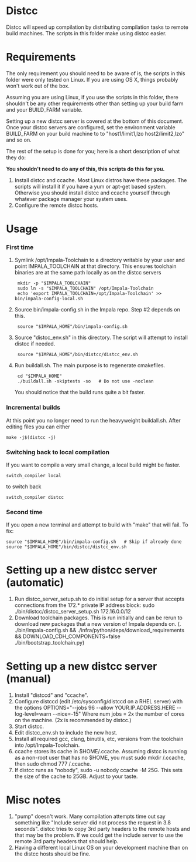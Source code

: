 # Distcc
Distcc will speed up compilation by distributing compilation tasks to remote build
machines. The scripts in this folder make using distcc easier.

# Requirements

The only requirement you should need to be aware of is, the scripts in this folder were
only tested on Linux. If you are using OS X, things probably won't work out of the box.

Assuming you are using Linux, if you use the scripts in this folder, there shouldn't be
any other requirements other than setting up your build farm and your BUILD_FARM variable.

Setting up a new distcc server is covered at the bottom of this document. Once your distcc
servers are configured, set the environment variable BUILD_FARM on your build machine to
to "host1/limit1,lzo host2/limit2,lzo" and so on.

The rest of the setup is done for you; here is a short description of what they do:

**You shouldn't need to do any of this, this scripts do this for you.**

1. Install distcc and ccache. Most Linux distros have these packages. The scripts will
   install it if you have a yum or apt-get based system. Otherwise you should install
   distcc and ccache yourself through whatever package manager your system uses.
1. Configure the remote distcc hosts.

# Usage

### First time
1. Symlink /opt/Impala-Toolchain to a directory writable by your user and point
  IMPALA_TOOLCHAIN at that directory. This ensures toolchain binaries are at the
  same path locally as on the distcc servers

        mkdir -p "$IMPALA_TOOLCHAIN"
        sudo ln -s "$IMPALA_TOOLCHAIN" /opt/Impala-Toolchain
        echo 'export IMPALA_TOOLCHAIN=/opt/Impala-Toolchain' >> bin/impala-config-local.sh

1. Source bin/impala-config.sh in the Impala repo. Step #2 depends on this.

        source "$IMPALA_HOME"/bin/impala-config.sh

1. Source "distcc_env.sh" in this directory. The script will attempt to install distcc
   if needed.

        source "$IMPALA_HOME"/bin/distcc/distcc_env.sh

1. Run buildall.sh. The main purpose is to regenerate cmakefiles.

        cd "$IMPALA_HOME"
        ./buildall.sh -skiptests -so   # Do not use -noclean

   You should notice that the build runs quite a bit faster.

### Incremental builds
At this point you no longer need to run the heavyweight buildall.sh. After editing files
you can either
```
make -j$(distcc -j)
```

### Switching back to local compilation
If you want to compile a very small change, a local build might be faster.
```
switch_compiler local
```
to switch back
```
switch_compiler distcc
```
### Second time
If you open a new terminal and attempt to build with "make" that will fail. To fix:
```
source "$IMPALA_HOME"/bin/impala-config.sh   # Skip if already done
source "$IMPALA_HOME"/bin/distcc/distcc_env.sh
```

# Setting up a new distcc server (automatic)
1. Run distcc_server_setup.sh to do initial setup for a server that accepts connections
   from the 172.\* private IP address block:
  sudo ./bin/distcc/distcc_server_setup.sh 172.16.0.0/12
1. Download toolchain packages. This is run initially and can be rerun to download
  new packages that a new version of Impala depends on.
  (. ./bin/impala-config.sh && ./infra/python/deps/download_requirements &&
   DOWNLOAD_CDH_COMPONENTS=false ./bin/bootstrap_toolchain.py)

# Setting up a new distcc server (manual)

1. Install "distccd" and "ccache".
1. Configure distccd (edit /etc/sysconfig/distccd on a RHEL server) with the options
   OPTIONS="--jobs 96 --allow YOUR.IP.ADDRESS.HERE --log-level=warn --nice=-15"
   Where num jobs = 2x the number of cores on the machine. (2x is recommended by distcc.)
1. Start distcc.
1. Edit distcc_env.sh to include the new host.
1. Install all required gcc, clang, binutils, etc, versions from the toolchain into
   /opt/Impala-Toolchain.
1. ccache stores its cache in $HOME/.ccache. Assuming distcc is running as a non-root user
   that has no $HOME, you must sudo mkdir /.ccache, then sudo chmod 777 /.ccache.
1. If distcc runs as "nobody", sudo -u nobody ccache -M 25G. This sets the size of the
   cache to 25GB. Adjust to your taste.

# Misc notes

1. "pump" doesn't work. Many compilation attempts time out say something like "Include
   server did not process the request in 3.8 seconds". distcc tries to copy 3rd party
   headers to the remote hosts and that may be the problem. If we could get the include
   server to use the remote 3rd party headers that should help.
1. Having a different local Linux OS on your development machine than on the distcc hosts
   should be fine.
